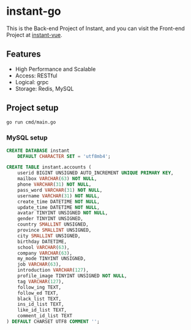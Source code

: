 # instant-go

This is the Back-end Project of Instant, and you can visit the Front-end Project at [instant-vue](https://github.com/ZYChimne/instant-vue).

## Features

* High Performance and Scalable
* Access: RESTful
* Logical: grpc
* Storage: Redis, MySQL

## Project setup

```bash
go run cmd/main.go
```

### MySQL setup
```sql
CREATE DATABASE instant
    DEFAULT CHARACTER SET = 'utf8mb4';

CREATE TABLE instant.accounts (
    userid BIGINT UNSIGNED AUTO_INCREMENT UNIQUE PRIMARY KEY,
    mailbox VARCHAR(63) NOT NULL,
    phone VARCHAR(31) NOT NULL,
    pass_word VARCHAR(31) NOT NULL,
    username VARCHAR(31) NOT NULL,
    create_time DATETIME NOT NULL,
    update_time DATETIME NOT NULL,
    avatar TINYINT UNSIGNED NOT NULL,
    gender TINYINT UNSIGNED,
    country SMALLINT UNSIGNED,
    province SMALLINT UNSIGNED,
    city SMALLINT UNSIGNED,
    birthday DATETIME,
    school VARCHAR(63),
    company VARCHAR(63),
    my_mode TINYINT UNSIGNED,
    job VARCHAR(63),
    introduction VARCHAR(127),
    profile_image TINYINT UNSIGNED NOT NULL,
    tag VARCHAR(127),
    follow_ing TEXT,
    follow_ed TEXT,
    black_list TEXT,
    ins_id_list TEXT,
    like_id_list TEXT,
    comment_id_list TEXT
) DEFAULT CHARSET UTF8 COMMENT '';
```